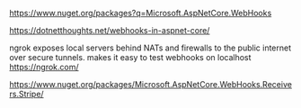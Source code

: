 

https://www.nuget.org/packages?q=Microsoft.AspNetCore.WebHooks

https://dotnetthoughts.net/webhooks-in-aspnet-core/

ngrok exposes local servers behind NATs and firewalls to the public internet over secure tunnels.
makes it easy to test webhooks on localhost
https://ngrok.com/



https://www.nuget.org/packages/Microsoft.AspNetCore.WebHooks.Receivers.Stripe/

